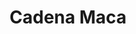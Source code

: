 ---
title: Cadena Maca
date: 
draft: false

# descripcion
description : Cadena con pelotitas

materials: Plata 925

color: Plateado

dimensions: 40cm, 45cm y 50cm

code: 04-12-0107

type: "Colgantes"

categories: []

price: $7.580,00

price_eftvo: $6.440,00

# Images
# first image will be shown in the product page
images:
  # - image: "images/path_to_image"
  # La ubicacion de las imagenes es imagenes/Colgantes/Colgantes.Cadenas/04-12-0107-cadena-maca
  - image: "./images/colgantes/cadenas/04-12-0107-cadena-con-pelotitas_a.JPG"
  - image: "./images/colgantes/cadenas/04-12-0107-cadena-con-pelotitas_b.JPG"
---